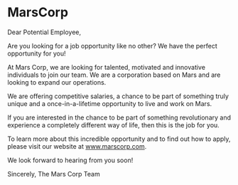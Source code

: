 # MarsCorp

Dear Potential Employee, 

Are you looking for a job opportunity like no other? We have the perfect opportunity for you! 

At Mars Corp, we are looking for talented, motivated and innovative individuals to join our team. We are a corporation based on Mars and are looking to expand our operations.

We are offering competitive salaries, a chance to be part of something truly unique and a once-in-a-lifetime opportunity to live and work on Mars. 

If you are interested in the chance to be part of something revolutionary and experience a completely different way of life, then this is the job for you. 

To learn more about this incredible opportunity and to find out how to apply, please visit our website at www.marscorp.com.

We look forward to hearing from you soon! 

Sincerely, 
The Mars Corp Team
